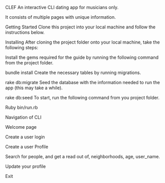 
CLEF
An interactive CLI dating app for musicians only.

It consists of multiple pages with unique information.

Getting Started
Clone this project into your local machine and follow the instructions below.

Installing After cloning the project folder onto your local machine, take the following steps:

Install the gems required for the guide by running the following command from the project folder.

bundle install Create the necessary tables by running migrations.

rake db:migrate Seed the database with the information needed to run the app (this may take a while).

rake db:seed To start, run the following command from you project folder.

Ruby bin/run.rb

Navigation of CLI

Welcome page

Create a user login

Create a user Profile

Search for people, and get a read out of, neighborhoods, age, user_name. 

Update your profile

Exit

